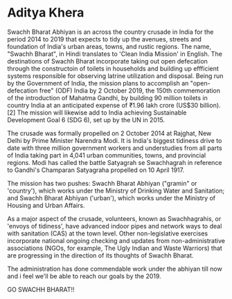 # Aditya Khera

Swachh Bharat Abhiyan is an across the country crusade in India for the period 2014 to 2019 that expects to tidy up the avenues,
streets and foundation of India's urban areas, towns, and rustic regions. The name, "Swachh Bharat", in Hindi translates to 
'Clean India Mission' in English. The destinations of Swachh Bharat incorporate taking out open defecation through the 
constructoin of toilets in households and building up effficient systems responsible for observing latrine utilization and disposal.
Being run by the Government of India, the mission plans to accomplish an "open-defecation free" (ODF) India by 2 October 2019,
the 150th commemoration of the introduction of Mahatma Gandhi, by building 90 million toilets in country India at an
anticipated expense of ₹1.96 lakh crore (US$30 billion).[2] The mission will likewise add to India achieving Sustainable 
Development Goal 6 (SDG 6), set up by the UN in 2015. 

The crusade was formally propelled on 2 October 2014 at Rajghat, New Delhi by Prime Minister Narendra Modi.
It is India's biggest tidiness drive to date with three million government workers and understudies from all parts of India
taking part in 4,041 urban communities, towns, and provincial regions. Modi has called the battle Satyagrah se Swachhagrah in 
reference to Gandhi's Champaran Satyagraha propelled on 10 April 1917.

The mission has two pushes: Swachh Bharat Abhiyan ("gramin" or 'country'), which works under the Ministry of Drinking Water and
Sanitation; and Swachh Bharat Abhiyan ('urban'), which works under the Ministry of Housing and Urban Affairs.

As a major aspect of the crusade, volunteers, known as Swachhagrahis, or 'envoys of tidiness', have advanced indoor pipes and
network ways to deal with sanitation (CAS) at the town level. Other non-legislative exercises incorporate national ongoing
checking and updates from non-administrative associations (NGOs, for example, The Ugly Indian and Waste Warriors) that are progressing in the direction of its thoughts of Swachh Bharat. 

The administration has done commendable work under the abhiyan till now and i feel we'll be able to reach our goals by the 2019.

GO SWACHH BHARAT!!
